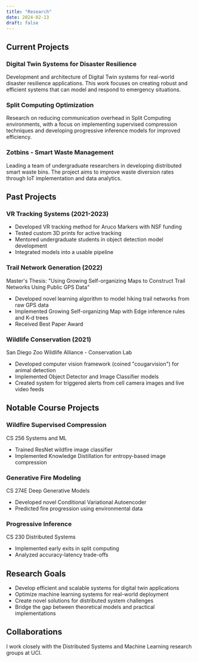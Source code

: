 ```yaml
---
title: "Research"
date: 2024-02-13
draft: false
---
```


## Current Projects

### Digital Twin Systems for Disaster Resilience
Development and architecture of Digital Twin systems for real-world disaster resilience applications. This work focuses on creating robust and efficient systems that can model and respond to emergency situations.

### Split Computing Optimization
Research on reducing communication overhead in Split Computing environments, with a focus on implementing supervised compression techniques and developing progressive inference models for improved efficiency.

### Zotbins - Smart Waste Management
Leading a team of undergraduate researchers in developing distributed smart waste bins. The project aims to improve waste diversion rates through IoT implementation and data analytics.

## Past Projects

### VR Tracking Systems (2021-2023)
- Developed VR tracking method for Aruco Markers with NSF funding
- Tested custom 3D prints for active tracking
- Mentored undergraduate students in object detection model development
- Integrated models into a usable pipeline

### Trail Network Generation (2022)
Master's Thesis: "Using Growing Self-organizing Maps to Construct Trail Networks Using Public GPS Data"
- Developed novel learning algorithm to model hiking trail networks from raw GPS data
- Implemented Growing Self-organizing Map with Edge inference rules and K-d trees
- Received Best Paper Award

### Wildlife Conservation (2021)
San Diego Zoo Wildlife Alliance - Conservation Lab
- Developed computer vision framework (coined "cougarvision") for animal detection
- Implemented Object Detector and Image Classifier models
- Created system for triggered alerts from cell camera images and live video feeds

## Notable Course Projects

### Wildfire Supervised Compression
CS 256 Systems and ML
- Trained ResNet wildfire image classifier
- Implemented Knowledge Distillation for entropy-based image compression

### Generative Fire Modeling
CS 274E Deep Generative Models
- Developed novel Conditional Variational Autoencoder
- Predicted fire progression using environmental data

### Progressive Inference
CS 230 Distributed Systems
- Implemented early exits in split computing
- Analyzed accuracy-latency trade-offs

## Research Goals

- Develop efficient and scalable systems for digital twin applications
- Optimize machine learning systems for real-world deployment
- Create novel solutions for distributed system challenges
- Bridge the gap between theoretical models and practical implementations

## Collaborations

I work closely with the Distributed Systems and Machine Learning research groups at UCI. 